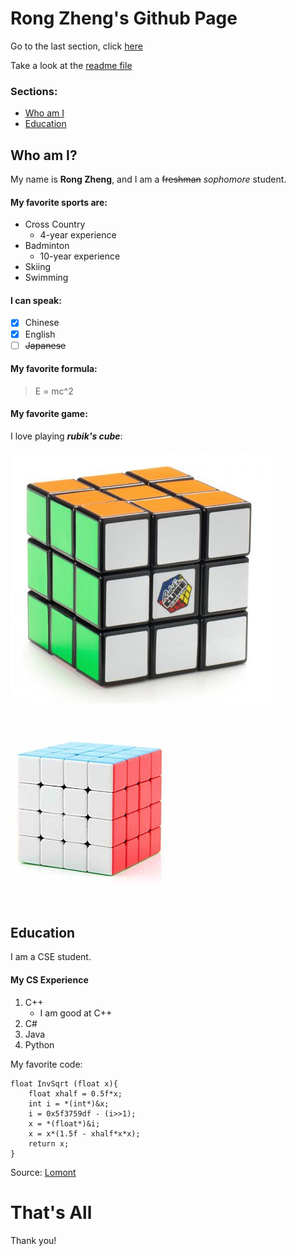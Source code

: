 # Rong Zheng's Github Page

Go to the last section, click [here](#thats-all)

Take a look at the [readme file](README.md)

### Sections:
- [Who am I](#who-am-i)
- [Education](#education)

## Who am I?

My name is **Rong Zheng**, and I am a ~~freshman~~ *sophomore* student.

#### My favorite sports are:

- Cross Country
  - 4-year experience
- Badminton
  - 10-year experience
- Skiing
- Swimming

#### I can speak:

- [x] Chinese
- [x] English
- [ ] ~~Japanese~~

#### My favorite formula:

> E = mc^2

#### My favorite game:

I love playing ***rubik's cube***:

![](image.png)

<img src="./image1.jpg" hight="50%" width="50%">  

## Education

I am a CSE student.

#### My CS Experience
1. C++
   - I am good at C++
3. C#
4. Java
5. Python

My favorite code:

```
float InvSqrt (float x){
    float xhalf = 0.5f*x;
    int i = *(int*)&x;
    i = 0x5f3759df - (i>>1);
    x = *(float*)&i;
    x = x*(1.5f - xhalf*x*x);
    return x;
}
```
Source: [Lomont](http://www.lomont.org/papers/2003/InvSqrt.pdf)
# That's All

Thank you!
